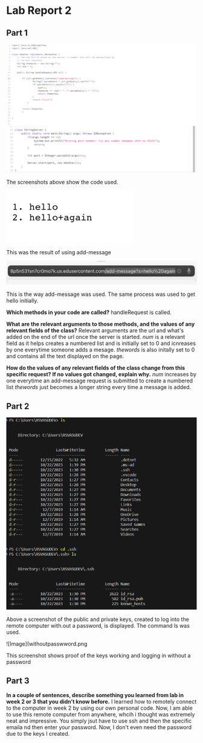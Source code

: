 # Lab Report 2

## Part 1

![Image](code.png)
![Image](0729A363-A8B7-4F40-AFA7-DDFDEDC73686.jpeg)

The screenshots above show the code used. 

![Image](B579E069-E089-42D1-B161-4DF30160D798.jpeg)

This was the result of using add-message

![Image](FF5A0DBA-6106-4BFB-A4C9-B09171BBB404.jpeg)

This is the way add-message was used. The same process was used to get hello initially.

**Which methods in your code are called?**
handleRequest is called.

**What are the relevant arguments to those methods, and the values of any relevant fields of the class?**
Relevant arguments are the url and what's added on the end of the url once the server is started. 
_num_ is a relevant field as it helps creates a numbered list and is initially set to 0 and icnreases by one everytime someone adds a mesage.
_thewords_ is also initally set to 0 and contains all the text displayed on the page.

**How do the values of any relevant fields of the class change from this specific request? If no values got changed, explain why.**
_num_ increases by one everytime an add-message request is submitted to create a numbered list
_thewords_ just becomes a longer string every time a message is added.

## Part 2

![Image](Thekeys.png)

Above a screenshot of the public and private keys, created to log into the remote computer with.out a password, is displayed. The command ls was used.

![Image](withoutpasswword.png

This screenshot shows proof of the keys working and logging in without a password 

## Part 3
**In a couple of sentences, describe something you learned from lab in week 2 or 3 that you didn’t know before.**
I learned how to remotely connect to the computer in week 2 by using our own personal code. Now, I am able to use this remote computer from anywhere, whcih i thought was extremely neat and impressive. You simply jsut have to use ssh and then the specific emaila nd then enter your password. Now, I don't even need the password due to the keys I created.
